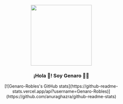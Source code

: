 <p align="center" width="300" border-radius="15px">
   <img align="center" width="200" src="https://avatars.githubusercontent.com/u/50786070?v=4" />
   <h3 align="center">¡Hola 👋! Soy Genaro 👨‍💻</h3>
</p>

<div align="center">
[![Genaro-Robles's GitHub stats](https://github-readme-stats.vercel.app/api?username=Genaro-Robles)](https://github.com/anuraghazra/github-readme-stats)
</div>
   
